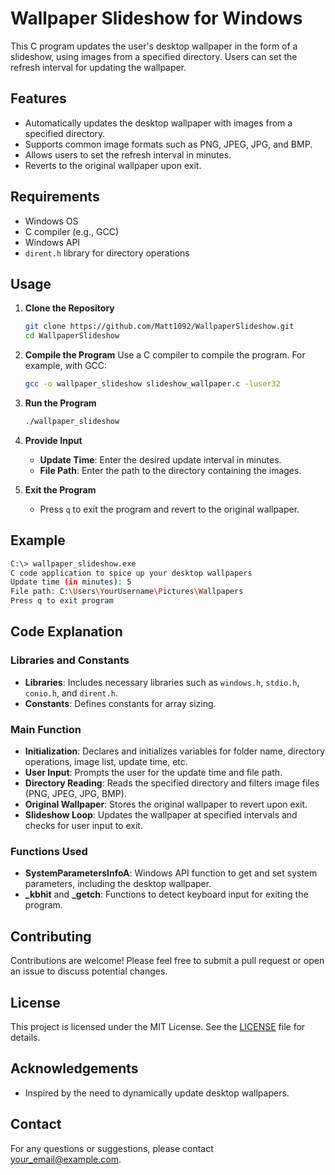 # Wallpaper Slideshow for Windows

This C program updates the user's desktop wallpaper in the form of a slideshow, using images from a specified directory. Users can set the refresh interval for updating the wallpaper.

## Features

- Automatically updates the desktop wallpaper with images from a specified directory.
- Supports common image formats such as PNG, JPEG, JPG, and BMP.
- Allows users to set the refresh interval in minutes.
- Reverts to the original wallpaper upon exit.

## Requirements

- Windows OS
- C compiler (e.g., GCC)
- Windows API
- `dirent.h` library for directory operations

## Usage

1. **Clone the Repository**
    ```sh
    git clone https://github.com/Matt1092/WallpaperSlideshow.git
    cd WallpaperSlideshow
    ```

2. **Compile the Program**
    Use a C compiler to compile the program. For example, with GCC:
    ```sh
    gcc -o wallpaper_slideshow slideshow_wallpaper.c -luser32
    ```

3. **Run the Program**
    ```sh
    ./wallpaper_slideshow
    ```

4. **Provide Input**
    - **Update Time**: Enter the desired update interval in minutes.
    - **File Path**: Enter the path to the directory containing the images.

5. **Exit the Program**
    - Press `q` to exit the program and revert to the original wallpaper.

## Example

```sh
C:\> wallpaper_slideshow.exe
C code application to spice up your desktop wallpapers
Update time (in minutes): 5
File path: C:\Users\YourUsername\Pictures\Wallpapers
Press q to exit program
```

## Code Explanation

### Libraries and Constants

- **Libraries**: Includes necessary libraries such as `windows.h`, `stdio.h`, `conio.h`, and `dirent.h`.
- **Constants**: Defines constants for array sizing.

### Main Function

- **Initialization**: Declares and initializes variables for folder name, directory operations, image list, update time, etc.
- **User Input**: Prompts the user for the update time and file path.
- **Directory Reading**: Reads the specified directory and filters image files (PNG, JPEG, JPG, BMP).
- **Original Wallpaper**: Stores the original wallpaper to revert upon exit.
- **Slideshow Loop**: Updates the wallpaper at specified intervals and checks for user input to exit.

### Functions Used

- **SystemParametersInfoA**: Windows API function to get and set system parameters, including the desktop wallpaper.
- **_kbhit** and **_getch**: Functions to detect keyboard input for exiting the program.

## Contributing

Contributions are welcome! Please feel free to submit a pull request or open an issue to discuss potential changes.


## License

This project is licensed under the MIT License. See the [LICENSE](LICENSE) file for details.

## Acknowledgements

- Inspired by the need to dynamically update desktop wallpapers.

## Contact

For any questions or suggestions, please contact your_email@example.com.

